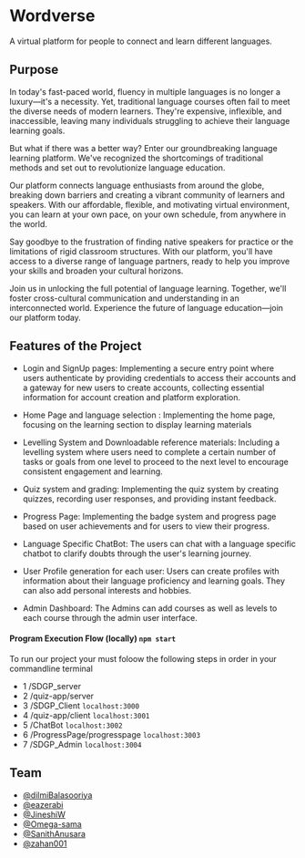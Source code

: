 # Wordverse

A virtual platform for people to connect and learn different languages.

## Purpose

In today's fast-paced world, fluency in multiple languages is no longer a luxury—it's a necessity. Yet, traditional language courses often fail to meet the diverse needs of modern learners. They're expensive, inflexible, and inaccessible, leaving many individuals struggling to achieve their language learning goals.

But what if there was a better way? Enter our groundbreaking language learning platform. We've recognized the shortcomings of traditional methods and set out to revolutionize language education.

Our platform connects language enthusiasts from around the globe, breaking down barriers and creating a vibrant community of learners and speakers. With our affordable, flexible, and motivating virtual environment, you can learn at your own pace, on your own schedule, from anywhere in the world.

Say goodbye to the frustration of finding native speakers for practice or the limitations of rigid classroom structures. With our platform, you'll have access to a diverse range of language partners, ready to help you improve your skills and broaden your cultural horizons.

Join us in unlocking the full potential of language learning. Together, we'll foster cross-cultural communication and understanding in an interconnected world. Experience the future of language education—join our platform today.

## Features of the Project

- Login and SignUp pages:
Implementing a secure entry point where users authenticate by providing credentials to access their accounts and a gateway for new users to create accounts, collecting essential information for account creation and platform exploration.

- Home Page and language selection :
Implementing the home page, focusing on the learning section to display learning materials

- Levelling System and Downloadable reference materials: 
Including a levelling system where users need to complete a certain number of tasks or goals from one level to proceed to the next level to encourage consistent engagement and learning.

- Quiz system and grading: 
Implementing the quiz system by creating quizzes, recording user responses, and providing instant feedback.

- Progress Page:
Implementing the badge system and progress page based on user achievements and for users to view their progress.

- Language Specific ChatBot:
The users can chat with a language specific chatbot to clarify doubts through the user's learning journey.

- User Profile generation for each user:
Users can create profiles with information about their language proficiency and learning goals. They can also add personal interests and hobbies.

- Admin Dashboard:
The Admins can add courses as well as levels to each course through the admin user interface. 

#### Program Execution Flow (locally) `npm start`

To run our project your must foloow the following steps in order in your commandline terminal

- 1 /SDGP_server
- 2 /quiz-app/server
- 3 /SDGP_Client               `localhost:3000`
- 4 /quiz-app/client           `localhost:3001`
- 5 /ChatBot                   `localhost:3002`
- 6 /ProgressPage/progresspage `localhost:3003`
- 7 /SDGP_Admin                `localhost:3004`

## Team

- [@dilmiBalasooriya](https://github.com/dilmiBalasooriya)
- [@eazerabi](https://github.com/eazerabi)
- [@JineshiW](https://github.com/JineshiW)
- [@Omega-sama](https://github.com/Omega-sama)
- [@SanithAnusara](https://github.com/SanithAnusara)
- [@zahan001](https://github.com/zahan001)

